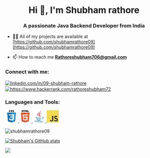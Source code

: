 <h1 align="center">Hi 👋, I'm Shubham rathore</h1>
<h3 align="center">A passionate Java Backend Developer from India</h3>

- 👨‍💻 All of my projects are available at [https://github.com/shubhamrathore09](https://github.com/shubhamrathore09)

- 📫 How to reach me **Rathoreshubham706@gmail.com**

<h3 align="left">Connect with me:</h3>
<p align="left">
<a href="https://linkedin.com/in/linkedin.com/in/09-shubham-rathore" target="blank"><img align="center" src="https://raw.githubusercontent.com/rahuldkjain/github-profile-readme-generator/master/src/images/icons/Social/linked-in-alt.svg" alt="linkedin.com/in/09-shubham-rathore" height="30" width="40" /></a>
<a href="https://www.hackerrank.com/https://www.hackerrank.com/rathoreshubham72" target="blank"><img align="center" src="https://raw.githubusercontent.com/rahuldkjain/github-profile-readme-generator/master/src/images/icons/Social/hackerrank.svg" alt="https://www.hackerrank.com/rathoreshubham72" height="30" width="40" /></a>
</p>

<h3 align="left">Languages and Tools:</h3>
<p align="left"> <a href="https://www.w3schools.com/css/" target="_blank" rel="noreferrer"> <img src="https://raw.githubusercontent.com/devicons/devicon/master/icons/css3/css3-original-wordmark.svg" alt="css3" width="40" height="40"/> </a> <a href="https://www.w3.org/html/" target="_blank" rel="noreferrer"> <img src="https://raw.githubusercontent.com/devicons/devicon/master/icons/html5/html5-original-wordmark.svg" alt="html5" width="40" height="40"/> </a> <a href="https://www.java.com" target="_blank" rel="noreferrer"> <img src="https://raw.githubusercontent.com/devicons/devicon/master/icons/java/java-original.svg" alt="java" width="40" height="40"/> </a> <a href="https://developer.mozilla.org/en-US/docs/Web/JavaScript" target="_blank" rel="noreferrer"> <img src="https://raw.githubusercontent.com/devicons/devicon/master/icons/javascript/javascript-original.svg" alt="javascript" width="40" height="40"/> </a> </p>

<p><img align="center" src="https://github-readme-stats.vercel.app/api/top-langs?username=shubhamrathore09&show_icons=true&locale=en&layout=compact" alt="shubhamrathore09" /></p>

[![Shubham's GitHub stats](https://github-readme-stats.vercel.app/api?username=Shubhamrathore09)](https://github.com/Shubhamrathore09/github-readme-stats)

<img src="https://github.com/users/shubhamrathore09/contributions_calendar_data"/>

